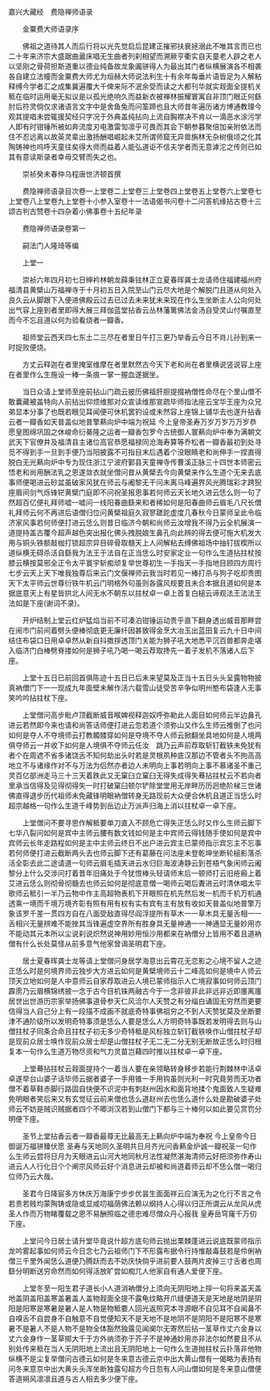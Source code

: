 <!-- { "loadSidebar": true } -->
嘉兴大藏经　费隐禅师语录


　　金粟费大师语录序

　　佛祖之道待其人而后行将以光先觉启后昆建正摧邪扶衰拯溺此不唯其言而已也二十年来济宗大盛踞曲盝床唱无生曲者列刹相望而溯厥亨衢实自天童老人辟之老人以坚刚之骨荷担斯道重以德业纯备故龙象阗骈得人为最出其门者纵横展演各不相袭各自建立法幢而金粟费大师尤为烜赫大师说法利生十有余年每垂片语皆足为人解粘释缚今学者汇之成集冀遍覆大千俾来际不泯余受而读之大都刊华就实觌面全提机关秪在临时运用毫无拟议是以孤光绝响久而益新衣被禅林振耀寰寓自非顶门眼正何繇肘后符灵倘仅求诸语言文字中是舍鱼兔而问筌蹄也且大师昔年遍历诸方博通教理今观其提唱未尝辄援契经只字况于外典盖纯拈向上流自胸襟决不肯以一滴恶水涂污学人即有时钳锤所被如奔流度刃电激雷訇凛乎可畏而其会下朝参暮聚倍加亲附依法而住不忍远离以故英灵辈出激扬酬唱崛起未艾所谓师窟无异兽旃林无杂树俄顷之化其陶铸神也呜呼天童往矣得大师而益着人能弘道讵不信夫学者而无意滹沱之传则已如其有意读斯录者幸毋交臂而失之也。

　　崇祯癸未春仲乌程唐世济顿首撰

　　费隐禅师语录目次卷一上堂卷二上堂卷三上堂卷四上堂卷五上堂卷六上堂卷七上堂卷八上堂卷九上堂卷十小参入室卷十一法语偈书问卷十二问答机缘拈古卷十三颂古判古赞卷十四杂着小佛事卷十五纪年录

　　费隐禅师语录卷第一

　　嗣法门人隆琦等编

　　上堂一

　　崇祯六年四月初七日绅衿林朝龙薛秉铉林正立夏春晖龚士龙请师住福建福州府福清县黄檗山万福禅寺于十月初五日入院至山门云尽大地是个解脱门且道从何处入良久云从脚跟下入便进佛殿云过去已过去未来犹未来现在作么生坐断主人公向何处出气容上座到者里即得大展三拜伽蓝堂拈香云丛林藩篱佛法金汤自受灵山付嘱直至而今不忘且道以何为验看烧者一瓣香。

　　祖师堂云西天四七东土二三尽在者里日午打三更乃举香云今日不肖儿孙到来一时捉败便烧。

　　方丈云释迦在者里掩室维摩在者里默然古今天下老和尚在者里横说竖说容上座在者里作么生施设一棒一条痕一掌一握血遂据坐。

　　当日众请上堂师至座前拈山门疏云披历佛祖肝胆提掇衲僧性命尽在个里山僧不敢囊藏被盖特向人前拈出仰烦维那对众宣读维那宣疏毕师指法座云宝华王座为众兄弟显本分事了也既若眼见耳闻便可休机罢钓设或未然容上座锦上铺华去也遂升拈香云者一瓣香如天普盖似地普擎爇向炉中端为祝延
今上皇帝圣寿万岁万岁万万岁恭愿皇图绵巩固之休峻命衍綦隆之运者一瓣香包罗今古统御人寰爇向炉中奉为满朝文武天下官僚井及福清县主诸位高官恭愿福禄同沧海寿算等乔松者一瓣香最初到处寻觅不得到手一旦到手便乃当阳披露不可指目末后遇着个没眼睛老和尚伸手一捏直得脱白无光爇向炉中专为现住浙江宁波府鄞县天童禅寺传曹溪正脉三十四世本师密云悟老和尚用酬法乳之恩遂敛衣就坐僧问昔从黄檗去今向黄檗来作么生道个无来去底事师便喝进云砂盆虽破家风犹在师云与阇黎无干问未离马峰遍界风光腾瑞彩才跨猊座眉间剑气烁锋铓黄檗门庭即不问祝圣报恩事若何师云天长地久进云恁么则一句了然超百亿便礼拜师嘘一嘘问一线阳春曲繇来和者稀如何是阳春曲师云眉毛八尺长僧礼拜师云何不再进后语僧归位问黄檗祖庭久寂寥蹉跎虚度几春秋今日蒙师呈此令临济家风事若何师便打进云恁么则昔日临济今朝和尚师云汝增我不得乃云全机展演一道提持盖古覆今超声越色突出报化佛头拽脱娘生鼻孔向此辨的得去便可施大机发大用与铜头铁额敲枷打锁超宗异目碎骨取髓天上人间解粘去缚佛祖场中抽钉拔楔所以道纵横无碍杀活自繇我为法王于法自在正当恁么时安家定业一句作么生道拈拄杖按膝云横按莫邪全正令太平寰宇斩痴顽复举世尊初生一手指天一手指地目顾四方周行七步云天上天下唯我独尊后来云门文偃禅师云我当时若见一棒打杀与狗子吃却贵图天下太平师云世尊衍铁牛机云门明格外句虽则各露风规要且未合本据且道如何是本据底意天上有星皆拱北人间无水不朝东以拄杖卓一卓上首复白槌云谛观法王法法王法如是下座(谢词不录)。

　　开炉结制上堂云红炉猛焰当前不可凑泊钳锤运动贵乎直下翻身透出威音那畔尝在闹市门前间着劈头便棒彻底更无廉纤因甚致得金烹大冶玉出蓝田复云九十日中间结住布袋口日用卓卓然从新自抖擞拶透顶门关能为狮子吼大地悉平沉百兽都奔走堪入临济门白棒劈脊搂如何是狮子吼乃喝一喝云荐取搀先一着子发机不落诸人后下座。

　　上堂十五日已前回首俱陈迹十五日已后未来望莫及正当十五日头头呈露物物披真衲僧门下一一现成九年面壁未解作活六载雪山徒受苦辛争似明州憨布袋逢人无事笑吟吟拈拄杖下座。

　　上堂僧问高步毗卢顶截断威音喉婢视释迦奴呼弥勒此人面目如何师云半边鼻孔进云若然即今来也请和尚答话师便打进云忽若道个须弥山又作么生师云推倒了也问如何是夺人不夺境师云打教髑髅穿如何是夺境不夺人师云掀翻坐具地如何是人境两俱夺师云一并收下如何是人境俱不夺师云任汝　跳乃云声前荐取斩钉截铁未免犹有者个在周遮不省多诸饶舌不知何劫出头时若是灵根夙种底汉那边不管者头不拘高高地立不与诸缘作对不与万法为侣然亦者边人未明向上事若明向上事不慕诸圣不重己灵百亿部洲走马三十三天着跌此又无窠臼立窠臼无得失成得失蓦拈拄杖云不若向者里承当信得及见得彻得失一时打破窠臼顿尔铲除堂堂用无岸畔历历迥绝阶梯三世诸佛直得退步历代祖师未免藏锋明眼衲僧转身无路现前大众便合休机且道正当恁么时超宗越格一句作么生道千峰势到岳边止万派声归海上消以拄杖卓一卓下座。

　　上堂僧问不要寻思作解秪要单刀直入不顾危亡得失正恁么时又作么生师云脚下七华八裂问如何是宾中主师云腰有数文钱如何是主中宾师云得钱随手使如何是宾中宾师云长年走路程如何是主中主师云终日不出户进云宾主已蒙师指示宾忘主不忘事若何师便打进云截断两头去也师云脚下还有葛藤在问法座未登乾坤坐断轮槌影落杀活全彰去此二途请道一句师云眉毛插天进云水归巨海波涛静云到苍梧气象闲师云阇黎分上什么交涉问打着昔年旧痛处于今犹恨棒头轻请师末后一顿师打云旧疮瘢上着艾进云恁么则彻骨彻髓去也师云如何是彻底意僧一喝师云喝后聻进云时清休唱太平歌师云秪引一半乃云物中作主高超物表机下开眼照在机先然后发一机而千机万机通透乘一境而千境万境齐彰有照有用有权有实有宾有主有放有收如天普盖似地普擎万象该罗千差一贯四方自在八面受敌直得尽阎浮提所有草木一一草木具无量舌相一一舌相兴无量辨难不能挫其当锋遍虚空界所有胜身具无量神通一一神通显无量妙用亦不能动其元本所以尘说刹说炽然说神用妙用恒沙用都来在衲僧分上皆用不着且道衲僧有什么长处莫怪从前多意气他家曾谒圣明君下座。

　　居士夏春晖龚士龙等请上堂僧问身居学海意出云霄花无恋影之心境不留人之迹正恁么时是何境界师云独步大方进云如何是黄檗境师云十二峰高如何是境中人师云顶天立地如何是人中意师云自家荐取进云人境已蒙师指示人亡境寂事如何师云顶门霹雳乃云眉横锦绣披一念于古今目机铢两融古今于一念非彼非此非远非近即廛离廛居世出世游历宗家举扬佛事道骨参天仁风洽尔人天赞之有分缁白诵固无穷然而更要信得当人自己分上有一段描不成画不就底奇特事佛祖穷之不到人天赞犹莫及坐断要津不通阶级所以发明奇特事须是恁么人要是恁么人方明奇特事既若发明得去则与山僧拄杖子同条合命且拄杖子初无多少奇特秪是风标独立斩钉截铁唤作山僧拄杖子却是现前众居士唤作现前众居士却是山僧拄杖子无二无二分无别无断故正恁么时归根复本一句作么生道万物尽资和气力灵苗岂藉四时推以拄杖卓一卓下座。

　　上堂蓦拈拄杖云觌面提持个一着当人要在亲领略转身移步若能行荆棘林中活卓卓遂举台山婆子话毕师云据者婆子一手用锥一手用钩虽则光利一时究竟劳而无功者僧不着草鞋赤脚行路固自快便不识泥中有刺赵州因水和面背地揉个鬼面致人生疑难免明眼者笑后来又有玄觉征云前来僧也恁么道赵州去也恁么道什么处是勘破婆子处师云不妨是贼识贼据者四个不唧浏汉若到山僧门下都与三十棒何以如此要见赏罚分明便下座。

　　圣节上堂拈香云者一瓣香最尊无比最高无上爇向炉中端为奉祝
今上皇帝今日御诞万福骈臻伏愿
圣寿与天地同久圣明共日月齐光问香爇金炉诚一瓣祝圣一句作么生师云尝将日月为天眼进云山河大地同秋月法性凝然湛海清师云好把须弥作寿山进云人人行化日个个阐宗风师云好个消息进云却被和尚道着师云却不恁么僧一喝归位师乃云大哉。

　　圣君今日降宸多方休庆万海康宁步步优昙生面面祥云应演无为之化行不言之令若贵若贱均蒙陶铸或隐或显咸叨福荫佛法赖以纲持人心得以归正所谓云从龙风从虎圣人作而万物睹覆载之恩不易酬照临之德忠难尽僧众丹心报我
皇寿岳穹窿千万仞下座。

　　上堂问今日居士请升堂毕竟说什超方底句师云抛出栗棘蓬进云说底既蒙师指示龙吟雾起事如何师云今日念七乃云祖师门下不形露布据令行持惟敲毒鼓若是伶俐衲僧三千里外闻恁么道便乃腾跃而去不妨庆快倘乎进前要人鼓两片皮掉三寸舌者也周繇分明断送穷命然而如何得活放旷尝如痴兀人他家自有通人爱便下座。

　　上堂冬至一阳生君子道长小人道消衲僧分上须向无阴阳地上拶一句将来盖天盖地盖阴盖阳盖寒盖暑盖人盖物觌面全提不露龟纹略开爪缝便道天是天地是地阴是阴阳是阳寒是寒暑是暑人是人物是物秪要人回光返照究本寻源眼不自见耳不自闻鼻不自嗅舌不自尝身不自触意不自觉便知天不是天地不是地阴不是阴阳不是阳寒不是寒暑不是暑人不是人物不是物全体豁然独露见闻阒尔无寄然后拈一茎草作丈六金身以丈六金身作一茎草掷大千于方外纳须弥于芥子不是神通妙用亦非法尔如然要且不从别处传来秪在当人无阴阳地上流出且无阴阳地上一句作么生道抛拄杖云扑落非他物纵横不是尘复举僧问古德云如何是冬来意古德云京中出大黄山僧有一偈略为表扬有问冬来意京中出大黄头头浑坐断独露句超方今日忽有人问山僧如何是冬来意山僧便答道朔风凛凛且道与古人相去多少便下座。

